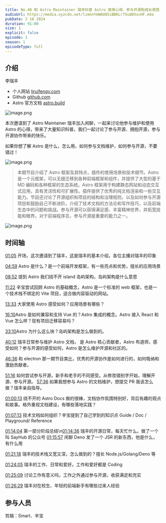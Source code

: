 ```yaml
---
title: No.48 和 Astro Maintainer 瑞丰科普 Astro 使用心得、参与开源和成长感悟
audioUrl: https://media.xyzcdn.net/limnnYmWAU85iBBKLr75uQ0XxcHF.m4a
pubDate: 3 18 2024
duration: 91:00
size: 1
explicit: false
episode: 1
season: 1
episodeType: full
---
```

## 介绍

李瑞丰

* 个人网站 [liruifengv.com](https://liruifengv.com/)
* Github [github.com](https://github.com/liruifengv)
* Astro 官方文档 [astro.build](https://astro.build/)

![image.png](https://bts-image.xyzcdn.net/aHR0cHM6Ly9jZG4uaWp1c3QuY2MvaW1nLzIwMjQwMzEzMjMzNjEwNC5wbmc=.png)

本次邀请到了 Astro Maintainer 瑞丰加入闲聊，一起来讨论他参与维护和使用 Astro 的心得，带来了大量知识科普。我们一起讨论了参与开源、拥抱开源，参与开源协作带来的快乐。

如果你想了解 Astro 是什么，怎么用，如何参与文档维护，如何参与开源，不要错过！

![image.png](https://bts-image.xyzcdn.net/aHR0cHM6Ly9jZG4uaWp1c3QuY2MvaW1nLzIwMjQwMzEzMjMzNjYyOS5wbmc=.png)

> 本期节目介绍了 Astro 框架及其特点，插件的使用场景和技术细节。Astro 是一个元框架，可以无缝迁移到各种前端框架和组件，并提供了大型的基于 MD 编码和各种框架的生态系统。Astro 框架用于构建静态网站和动态交互式应用，具有灵活性和可扩展性。插件提供了优秀的纯文档渲染和一些交互能力。节目还讨论了开源组织和项目的结构和治理规则，以及如何参与开源项目和鼓励自己不断进阶。介绍了技术文档的方法论和写作技巧，以及前端生态中的问题和挑战。参与开源可以获得满足感、丰富精神世界，并拓宽技能和眼界。对于前端程序员，参与开源是重要的能力之一。

![image.png](https://bts-image.xyzcdn.net/aHR0cHM6Ly9jZG4uaWp1c3QuY2MvaW1nLzIwMjQwMzEzMjMzNDM1NC5wbmc=.png)

## 时间轴

[01:05]() 开场，这次邀请到了瑞丰，这是瑞丰的基本介绍，各位主播对瑞丰的印象

[04:59]() Astro 是什么？是一个前端开发框架，有一些亮点和优势，擅长的应用场景

[08:52]() 提到 Astro 我们绕不开 island 岛屿架构，岛屿架构是什么意思

[11:22]() 辛宝尝试回顾 Astro 的基础概念，Astro 是一个标准的 web 框架，也是一个技术栈不绑定的 Vite 项目，适合做内容驱动的网站。

[13:33]() 大家使用 Astro 感受如何？应用场景有哪些？

[16:10]()Astro 是如何兼容和支持 Vue 的？Astro 集成的概念。Astro 接入 React 和 Vue 怎么样？现有项目迁移容易吗？

[33:10]()Astro 为什么这么快？岛屿架构是怎么做到的。

[40:12]() 瑞丰日常参与维护 Astro 文档， 是 Astro 核心贡献者，Astro 布道师，感受如何？参与开源的感受如何，Astro 是怎么维护开源和社区的。

[46:36]() 和 electron 那一期节目类比，优秀的开源协作是如何进行的，如何吸纳和激励贡献者。

[51:16]() 如何尝试参与开源，新手和老手的不同感受。从修改错别字开始，理解开源、参与开源。
[57:36]() 如果我想参与 Astro 的文档维护，想提交 PR 我该怎么做？瑞丰亲自指导。

[01:00:13]() 绕不开的 Astro Docs 做的很棒，文档协作氛围特别好，背后有趣的观点和故事。格外重视文档建设，有哪些落地实践？

[01:07:13]() 技术文档如何组织？辛宝提到了自己学到的知识点 Guide / Doc / Playground/ Reference

[01:14:04]() 第一部分阶段总结\\n﻿[01:14:36]() 瑞丰的开源日常，每天忙什么。做了一个叫 SayHub 的公众号
[01:15:57]() 闲聊 Deno 发了一个 JSR 的新东西，他是什么，有什么用

[01:21:18]() 瑞丰的技术栈又宽又深，怎么做到的？擅长 Node.js/Golang/Deno 等

[01:24:05]() 瑞丰的工作、日常和爱好。工作和爱好都是 Coding

[01:25:09]() 讨论工作有意义吗，工作之外通过参与开源，收获满足和充实

[01:26:29]() 瑞丰对在校生、年轻的前端新手有哪些过来人经验

## 参与人员

剪辑：Smart、辛宝
